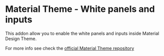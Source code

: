 # Material Theme - White panels and inputs

This addon allow you to enable the white panels and inputs inside Material Design Theme.


For more info see check the [official Material Theme repository](https://github.com/equinusocio/material-theme)
